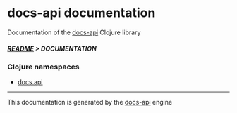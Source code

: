 
# docs-api documentation

Documentation of the [docs-api](https://github.com/bithandshake/docs-api) Clojure library

##### [README](../README.md) > DOCUMENTATION

### Clojure namespaces

* [docs.api](clj/docs/API.md)

---

This documentation is generated by the [docs-api](https://github.com/bithandshake/docs-api) engine

